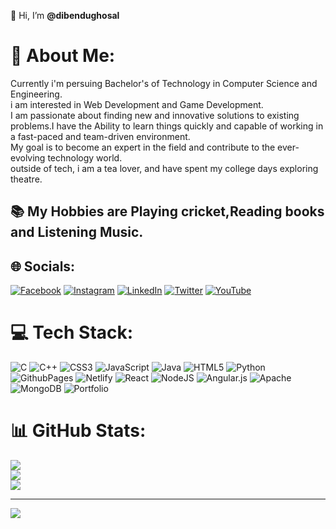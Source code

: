  👋 Hi, I’m **@dibendughosal**
# 💫 About Me:
Currently i'm persuing Bachelor's of Technology in Computer Science and Engineering.<br>i am interested in Web Development and Game Development.<br> I am passionate about finding new and innovative solutions to existing problems.I have the Ability to learn things quickly and capable of working in a fast-paced and team-driven environment. <br>My goal is to become an expert in the field and contribute to the ever-evolving technology world.<br>outside of tech, i am a tea lover, and have spent my college days exploring theatre.<br>
## 📚 My Hobbies are Playing cricket,Reading books and Listening Music.<br>


## 🌐 Socials:
[![Facebook](https://img.shields.io/badge/Facebook-%231877F2.svg?logo=Facebook&logoColor=white)](https://facebook.com/dibyendughosal.official) [![Instagram](https://img.shields.io/badge/Instagram-%23E4405F.svg?logo=Instagram&logoColor=white)](https://instagram.com/imdibghosal) [![LinkedIn](https://img.shields.io/badge/LinkedIn-%230077B5.svg?logo=linkedin&logoColor=white)](https://linkedin.com/in/dibendughosal) [![Twitter](https://img.shields.io/badge/Twitter-%231DA1F2.svg?logo=Twitter&logoColor=white)](https://twitter.com/dibghosal) [![YouTube](https://img.shields.io/badge/YouTube-%23FF0000.svg?logo=YouTube&logoColor=white)](https://youtube.com/@dibendughosal) 

# 💻 Tech Stack:
![C](https://img.shields.io/badge/c-%2300599C.svg?style=for-the-badge&logo=c&logoColor=white) ![C++](https://img.shields.io/badge/c++-%2300599C.svg?style=for-the-badge&logo=c%2B%2B&logoColor=white) ![CSS3](https://img.shields.io/badge/css3-%231572B6.svg?style=for-the-badge&logo=css3&logoColor=white) ![JavaScript](https://img.shields.io/badge/javascript-%23323330.svg?style=for-the-badge&logo=javascript&logoColor=%23F7DF1E) ![Java](https://img.shields.io/badge/java-%23ED8B00.svg?style=for-the-badge&logo=openjdk&logoColor=white) ![HTML5](https://img.shields.io/badge/html5-%23E34F26.svg?style=for-the-badge&logo=html5&logoColor=white) ![Python](https://img.shields.io/badge/python-3670A0?style=for-the-badge&logo=python&logoColor=ffdd54) ![GithubPages](https://img.shields.io/badge/github%20pages-121013?style=for-the-badge&logo=github&logoColor=white) ![Netlify](https://img.shields.io/badge/netlify-%23000000.svg?style=for-the-badge&logo=netlify&logoColor=#00C7B7) ![React](https://img.shields.io/badge/react-%2320232a.svg?style=for-the-badge&logo=react&logoColor=%2361DAFB) ![NodeJS](https://img.shields.io/badge/node.js-6DA55F?style=for-the-badge&logo=node.js&logoColor=white) ![Angular.js](https://img.shields.io/badge/angular.js-%23E23237.svg?style=for-the-badge&logo=angularjs&logoColor=white) ![Apache](https://img.shields.io/badge/apache-%23D42029.svg?style=for-the-badge&logo=apache&logoColor=white) ![MongoDB](https://img.shields.io/badge/MongoDB-%234ea94b.svg?style=for-the-badge&logo=mongodb&logoColor=white) ![Portfolio](https://img.shields.io/badge/Portfolio-%23000000.svg?style=for-the-badge&logo=firefox&logoColor=#FF7139)
# 📊 GitHub Stats:
![](https://github-readme-stats.vercel.app/api?username=dibendughosal&theme=gruvbox&hide_border=false&include_all_commits=false&count_private=false)<br/>
![](https://github-readme-streak-stats.herokuapp.com/?user=dibendughosal&theme=gruvbox&hide_border=false)<br/>
![](https://github-readme-stats.vercel.app/api/top-langs/?username=dibendughosal&theme=gruvbox&hide_border=false&include_all_commits=false&count_private=false&layout=compact)

---
[![](https://visitcount.itsvg.in/api?id=dibendughosal&icon=0&color=11)](https://visitcount.itsvg.in)


